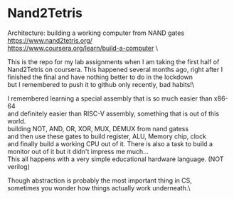 # Nand2Tetris
Architecture: building a working computer from NAND gates\
https://www.nand2tetris.org/  \
https://www.coursera.org/learn/build-a-computer  \

This is the repo for my lab assignments when I am taking the first half of Nand2Tetris on coursera.
This happened several months ago, right after I finished the final and have nothing better to do in the lockdown\
but I remembered to push it to github only recently, bad habits!\

I remembered learning a special assembly that is so much easier than x86-64\
and definitely easier than RISC-V assembly, something that is out of this world.\
building NOT, AND, OR, XOR, MUX, DEMUX from nand gatess\
and then use these gates to build register, ALU, Memory chip, clock\
and finally build a working CPU out of it.
There is also a task to build a monitor out of it but it didn't impress me much...\
This all happens with a very simple educational hardware language. (NOT verilog)

Though abstraction is probably the most important thing in CS, \
sometimes you wonder how things actually work underneath.\

